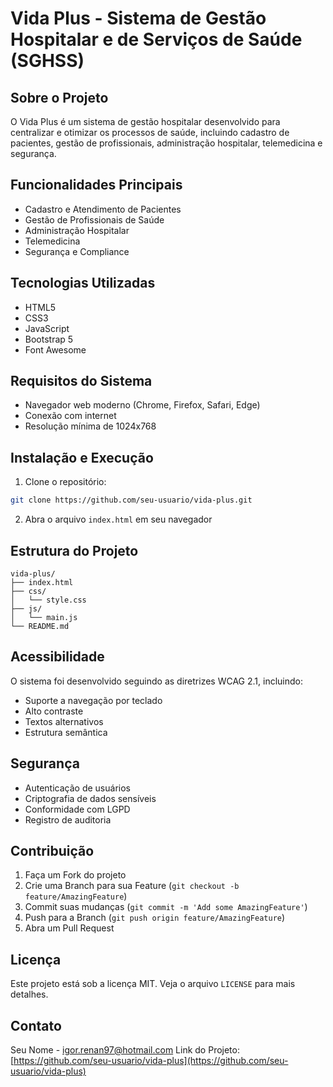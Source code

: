 # Vida Plus - Sistema de Gestão Hospitalar e de Serviços de Saúde (SGHSS)

## Sobre o Projeto
O Vida Plus é um sistema de gestão hospitalar desenvolvido para centralizar e otimizar os processos de saúde, incluindo cadastro de pacientes, gestão de profissionais, administração hospitalar, telemedicina e segurança.

## Funcionalidades Principais
- Cadastro e Atendimento de Pacientes
- Gestão de Profissionais de Saúde
- Administração Hospitalar
- Telemedicina
- Segurança e Compliance

## Tecnologias Utilizadas
- HTML5
- CSS3
- JavaScript
- Bootstrap 5
- Font Awesome

## Requisitos do Sistema
- Navegador web moderno (Chrome, Firefox, Safari, Edge)
- Conexão com internet
- Resolução mínima de 1024x768

## Instalação e Execução
1. Clone o repositório:
```bash
git clone https://github.com/seu-usuario/vida-plus.git
```

2. Abra o arquivo `index.html` em seu navegador

## Estrutura do Projeto
```
vida-plus/
├── index.html
├── css/
│   └── style.css
├── js/
│   └── main.js
└── README.md
```

## Acessibilidade
O sistema foi desenvolvido seguindo as diretrizes WCAG 2.1, incluindo:
- Suporte a navegação por teclado
- Alto contraste
- Textos alternativos
- Estrutura semântica

## Segurança
- Autenticação de usuários
- Criptografia de dados sensíveis
- Conformidade com LGPD
- Registro de auditoria

## Contribuição
1. Faça um Fork do projeto
2. Crie uma Branch para sua Feature (`git checkout -b feature/AmazingFeature`)
3. Commit suas mudanças (`git commit -m 'Add some AmazingFeature'`)
4. Push para a Branch (`git push origin feature/AmazingFeature`)
5. Abra um Pull Request

## Licença
Este projeto está sob a licença MIT. Veja o arquivo `LICENSE` para mais detalhes.

## Contato
Seu Nome - igor.renan97@hotmail.com
Link do Projeto: [[https://github.com/seu-usuario/vida-plus](https://github.com/seu-usuario/vida-plus) ](https://srigorpereira.github.io/projeto-front-end/)

